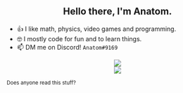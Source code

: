 <div align="center">
  <h2>Hello there, I'm Anatom.</h2>
</div>

- 👍 I like math, physics, video games and programming.
- 🤓 I mostly code for fun and to learn things.
- 📫 DM me on Discord! `Anatom#9169`

<div align="center">
  <a href="https://www.youtube.com/watch?v=dQw4w9WgXcQ"> <img src='https://wakatime.com/badge/user/8d3a9fe1-5756-43c0-9b5d-ea9d3f5e5812.svg'> </a>
  
  <br />
  
  <a href="https://github.com/anuraghazra/github-readme-stats">
    <img align="center" src="https://github-readme-stats.vercel.app/api?username=anatom3000&show_icons=true&theme=transparent&hide_border=true" />
  </a>
</div>


<sub>Does anyone read this stuff?</sub>
